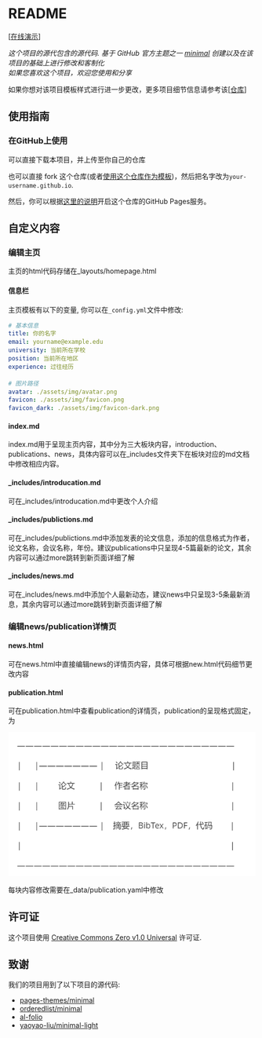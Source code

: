 # README
\[[在线演示](https://yu-xinda.github.io/)\] 

*这个项目的源代包含的源代码. 基于 GitHub 官方主题之一 [minimal](https://github.com/orderedlist/minimal) 创建以及在该项目的基础上进行修改和客制化*
<br>
*如果您喜欢这个项目，欢迎您使用和分享*

如果你想对该项目模板样式进行进一步更改，更多项目细节信息请参考该\[[仓库](https://github.com/yaoyao-liu/minimal-light)\]

## 使用指南
### 在GitHub上使用

可以直接下载本项目，并上传至你自己的仓库

也可以直接 fork 这个仓库(或者[使用这个仓库作为模板](https://docs.github.com/cn/github/creating-cloning-and-archiving-repositories/creating-a-repository-from-a-template))，然后把名字改为`your-username.github.io`.

然后，你可以根据[这里的说明](https://docs.github.com/cn/pages/getting-started-with-github-pages/creating-a-github-pages-site#creating-your-site)开启这个仓库的GitHub Pages服务。


## 自定义内容

### 编辑主页

主页的html代码存储在_layouts/homepage.html

#### 信息栏

主页模板有以下的变量, 你可以在`_config.yml`文件中修改:

```yaml
# 基本信息
title: 你的名字
email: yourname@example.edu
university: 当前所在学校
position: 当前所在地区
experience: 过往经历

# 图片路径
avatar: ./assets/img/avatar.png
favicon: ./assets/img/favicon.png
favicon_dark: ./assets/img/favicon-dark.png
```

#### index.md

index.md用于呈现主页内容，其中分为三大板块内容，introduction、publications、news，具体内容可以在_includes文件夹下在板块对应的md文档中修改相应内容。

#### _includes/introducation.md

可在_includes/introducation.md中更改个人介绍

#### _includes/publictions.md

可在_includes/publictions.md中添加发表的论文信息，添加的信息格式为作者，论文名称，会议名称，年份。建议publications中只呈现4-5篇最新的论文，其余内容可以通过more跳转到新页面详细了解

#### _includes/news.md

可在_includes/news.md中添加个人最新动态，建议news中只呈现3-5条最新消息，其余内容可以通过more跳转到新页面详细了解

### 编辑news/publication详情页

#### news.html

可在news.html中直接编辑news的详情页内容，具体可根据new.html代码细节更改内容

#### publication.html

可在publication.html中查看publication的详情页，publication的呈现格式固定，为


![1747276258416](./assets/img/README_publication.png)

每块内容修改需要在_data/publication.yaml中修改

## 许可证

这个项目使用 [Creative Commons Zero v1.0 Universal](https://github.com/yaoyao-liu/minimal-light/blob/master/LICENSE) 许可证.

## 致谢

我们的项目用到了以下项目的源代码:

* [pages-themes/minimal](https://github.com/pages-themes/minimal)
* [orderedlist/minimal](https://github.com/orderedlist/minimal)
* [al-folio](https://github.com/alshedivat/al-folio)
* [yaoyao-liu/minimal-light](https://github.com/yaoyao-liu/minimal-light)
